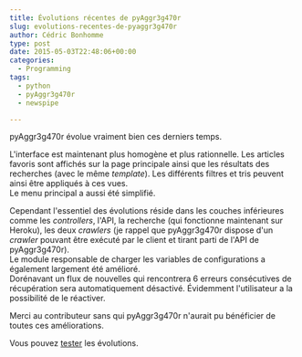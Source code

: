```yaml
---
title: Évolutions récentes de pyAggr3g470r
slug: evolutions-recentes-de-pyaggr3g470r
author: Cédric Bonhomme
type: post
date: 2015-05-03T22:48:06+00:00
categories:
  - Programming
tags:
  - python
  - pyAggr3g470r
  - newspipe

---
```

pyAggr3g470r évolue vraiment bien ces derniers temps.

L'interface est maintenant plus homogène et plus rationnelle.
Les articles favoris sont affichés sur la page principale ainsi que les
résultats des recherches (avec le même _template_). Les différents filtres et
tris peuvent ainsi être appliqués à ces vues.  
Le menu principal a aussi été simplifié.

Cependant l'essentiel des évolutions réside dans les couches inférieures comme
les _controllers_, l'API, la recherche (qui fonctionne maintenant sur Heroku),
les deux _crawlers_ (je rappel que pyAggr3g470r dispose d'un _crawler_ pouvant
être exécuté par le client et tirant parti de l'API de pyAggr3g470r).  
Le module responsable de charger les variables de configurations a également
largement été amélioré.  
Dorénavant un flux de nouvelles qui rencontrera 6 erreurs consécutives de
récupération sera automatiquement désactivé. Évidemment l'utilisateur a la
possibilité de le réactiver.

Merci au contributeur sans qui pyAggr3g470r n'aurait pu bénéficier de toutes ces
améliorations.

Vous pouvez [tester](https://pyaggr3g470r.herokuapp.com/signup) les évolutions.
